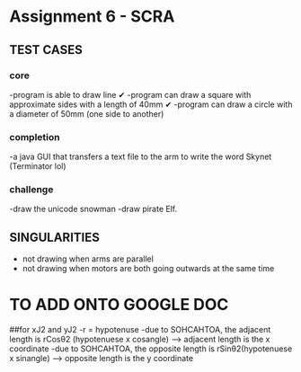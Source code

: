 # Assignment 6 - SCRA 

## TEST CASES

### core
-program is able to draw line ✔
-program can draw a square with approximate sides with a length of 40mm ✔
-program can draw a circle with a diameter of 50mm (one side to another)

### completion
-a java GUI that transfers a text file to the arm to write the word Skynet (Terminator lol)

### challenge
-draw the unicode snowman
-draw pirate Elf. 

## SINGULARITIES
- not drawing when arms are parallel 
- not drawing when motors are both going outwards at the same time


# TO ADD ONTO GOOGLE DOC

##for xJ2 and yJ2
-r = hypotenuse
-due to SOHCAHTOA, the adjacent length is rCosθ2 (hypotenuese x cosangle) --> adjacent length is the x coordinate
-due to SOHCAHTOA, the opposite length is rSinθ2(hypotenuese x sinangle) --> opposite length is the y coordinate




